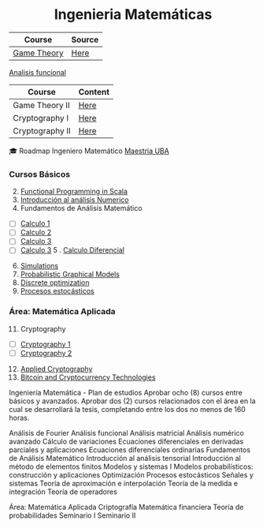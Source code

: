 <h1 align="center"> Ingenieria Matemáticas </b> </h1>


|Course | Source	|  
|------ | -------- | 
| [Game Theory](./GameTheory) | [Here](https://www.coursera.org/learn/game-theory-1) |  

[Analisis funcional](./Analisis_funcional)

|Course | Content	|  
|------ | -------- | 
|Game Theory II |   [Here](https://www.coursera.org/learn/game-theory-2)  | 
|Cryptography I |   [Here](https://www.coursera.org/learn/crypto)  | 
|Cryptography II  |   [Here](https://www.coursera.org/learn/crypto2)  | 


🎓 Roadmap Ingeniero Matemático [Maestria UBA](http://www.fi.uba.ar/es/node/419)

### Cursos Básicos
2. [Functional Programming in Scala](https://www.coursera.org/specializations/scala)
3. [Introducción al análisis Numerico](https://www.coursera.org/learn/intro-to-numerical-analysis)
4. Fundamentos de Análisis Matemático 
  - [ ] [Calculo 1](https://www.coursera.org/learn/calculo-1)
  - [ ] [Calculo 2](https://www.coursera.org/learn/calculo-2)    
  - [ ] [Calculo 3](https://www.coursera.org/learn/calculo-3)
  - [ ] [Calculo 3](https://www.coursera.org/learn/calculo-4)
5 . [Calculo Diferencial](https://www.coursera.org/learn/calculo-diferencial) 
6. [Simulations](https://www.coursera.org/learn/computers-waves-simulations)
7. [Probabilistic Graphical Models](https://www.coursera.org/specializations/probabilistic-graphical-models)
8. [Discrete optimization](https://www.coursera.org/learn/discrete-optimization)
9. [Procesos estocásticos](https://www.coursera.org/learn/stochasticprocesses)

### Área: Matemática Aplicada
11. Cryptography
  - [ ] [Cryptography 1](https://www.coursera.org/learn/crypto)
  - [ ] [Cryptography 2](https://www.coursera.org/learn/crypto2) 
12. [Applied Cryptography](https://www.coursera.org/specializations/applied-crypto)
13. [Bitcoin and Cryptocurrency Technologies](https://www.coursera.org/learn/cryptocurrency)


Ingeniería Matemática - Plan de estudios
Aprobar ocho (8) cursos entre básicos y avanzados.
Aprobar dos (2) cursos relacionados con el área en la cual se desarrollará la tesis, completando entre los dos no menos de 160 horas.


Análisis de Fourier
Análisis funcional
Análisis matricial
Análisis numérico avanzado
Cálculo de variaciones
Ecuaciones diferenciales en derivadas parciales y aplicaciones
Ecuaciones diferenciales ordinarias
Fundamentos de Análisis Matemático
Introducción al análisis tensorial
Introducción al método de elementos finitos
Modelos y sistemas I
Modelos probabilísticos: construcción y aplicaciones
Optimización
Procesos estocásticos
Señales y sistemas
Teoría de aproximación e interpolación
Teoría de la medida e integración
Teoría de operadores


Área: Matemática Aplicada
Criptografía
Matemática financiera
Teoría de probabilidades
Seminario I
Seminario II
